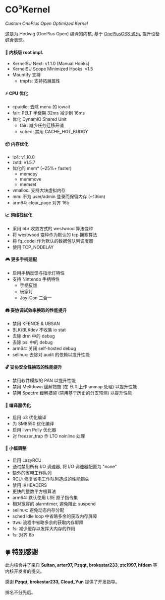 # CO³Kernel 
*Custom OnePlus Open Optimized Kernel*

这是为 Hedwig (OnePlus Open) 编译的内核, 基于 [OnePlusOSS 源码](https://github.com/OnePlusOSS/android_kernel_common_oneplus_sm8550/tree/oneplus/sm8550_v_15.0.0_oneplus_open), 提升设备综合表现。

#### 👾 内核级 root impl. 
- KernelSU Next: v1.1.0 (Manual Hooks)
- KernelSU Scope Minimized Hooks: v1.5
- Mountify 支持
  - tmpfs: 支持拓展属性

#### ⚡ CPU 优化
- cpuidle: 去除 menu 的 iowait
- fair: PELT 半衰期 32ms 减少到 16ms
- 优化 DynamIQ Shared Unit
  - fair: 减少任务迁移开销
  - sched: 禁用 CACHE_HOT_BUDDY

#### 📦 内存优化
- lz4: v1.10.0
- zstd: v1.5.7
- 优化的 mem* (~25%+ faster)
  - memcpy
  - memmove
  - memset
- vmalloc: 支持大块虚拟内存
- mm: 不为 user/admin 登录而保留内存 (~136m)
- arm64: clear_page 对齐 16b

#### 📈 网络栈优化
- 采用 bbr 收敛方式的 westwood 算法变种
- 将 westwood 变种作为默认的 tcp 拥塞算法
- 将 fq_codel 作为默认的数据包队列调度器
- 使用 TCP_NODELAY

#### 🎮️ 更多手柄适配
- 启用手柄反馈与指示灯特性
- 支持 Nintendo 手柄特性
  - 手柄反馈
  - 玩家灯
  - Joy-Con 二合一

#### 🖨️ 妥协调试效率换取的性能提升
- 禁用 KFENCE & UBSAN
- BLK/BLKdev 不收集 io stat
- 去除 drm 中的 debug
- 去除 psi 中的 debug
- arm64: 关闭 self-hosted debug
- selinux: 去除对 audit 的依赖以提升性能

#### 🔓 妥协安全性换取的性能提升

- 禁用软件模拟的 PAN 以提升性能
- 禁用 Meltdown 缓解措施 (在 EL0 上作 unmap 处理) 以提升性能
- 禁用 Spectre 缓解措施 (禁用基于历史的分支预测) 以提升性能

#### 🦄 编译器优化
  - 启用 o3 优化编译
  - 为 SM8550 优化编译
  - 启用 llvm Polly 优化器
  - 对 freezer_trap 作 LTO noinline 处理

#### 🔨 小幅调整
- 启用 LazyRCU
- 通过禁用所有 I/O 调速器, 将 I/O 调速器配置为 "none"
- 额外的省电工作队列
- RCU: 修复省电工作队列造成的性能损失
- 禁用 IKHEADERS
- 更快的整数平方根算法
- arm64: 默认使用 LSE 原子指令集
- 相对宽容的 alarmtimer, 避免阻止 suspend
- selinux: 避免动态内存分配
- sched idle loop 中省略多余的获取内存屏障
- ttwu 流程中省略多余的获取内存屏障
- fs: 减少缓存以发挥大内存的作用
- fs: 对齐 8b

## 🍀 特别感谢
此内核合并了来自 **Sultan, arter97, Pzqqt, brokestar233, ztc1997, hfdem** 等内核开发者的提交。

感谢 **Pzqqt, brokestar233, Cloud_Yun** 提供了开发指导。

排名不分先后。
